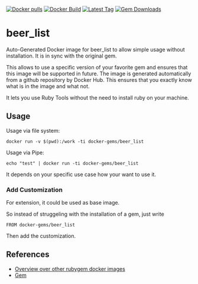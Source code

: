 [![Docker pulls](https://img.shields.io/docker/pulls/rubygem/beer_list.svg)](https://hub.docker.com/r/rubygem/beer_list/)
[![Docker Build](https://img.shields.io/docker/automated/rubygem/beer_list.svg)](https://hub.docker.com/r/rubygem/beer_list/)
[![Latest Tag](https://img.shields.io/github/tag/docker-rubygem/beer_list.svg)](https://hub.docker.com/r/rubygem/beer_list/)
[![Gem Downloads](https://img.shields.io/gem/dt/beer_list.svg)](https://rubygems.org/gems/beer_list/)
# beer_list

Auto-Generated Docker image for beer_list to allow simple usage without installation.
It is in sync with the original gem.

This allows to use a specific version of your favorite gem and ensures that this image will be supported in future.
The image is generated automatically from a github repository by Docker Hub.
This ensures that you exactly know what is in the image and what not.

It lets you use Ruby Tools without the need to install ruby on your machine.

## Usage

Usage via file system:

`docker run -v $(pwd):/work -ti docker-gems/beer_list`

Usage via Pipe:

`echo "test" | docker run -ti docker-gems/beer_list`

It depends on your specific use case how your want to use it.

### Add Customization

For extension, it could be used as base image.

So instead of struggeling with the installation of a gem, just write

`FROM docker-gems/beer_list`

Then add the customization.

## References

 - [Overview over other rubygem docker images](https://github.com/thinkbot/docker-rubygem)
 - [Gem](https://rubygems.org/gems/beer_list/)
